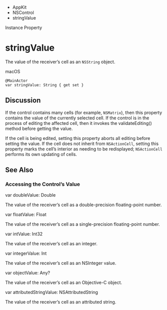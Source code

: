 

- AppKit
- NSControl
-  stringValue 

Instance Property

# stringValue

The value of the receiver’s cell as an `NSString` object.

macOS

``` source
@MainActor
var stringValue: String { get set }
```

## Discussion

If the control contains many cells (for example, `NSMatrix`), then this property contains the value of the currently selected cell. If the control is in the process of editing the affected cell, then it invokes the validateEditing() method before getting the value.

If the cell is being edited, setting this property aborts all editing before setting the value. If the cell does not inherit from `NSActionCell`, setting this property marks the cell’s interior as needing to be redisplayed; `NSActionCell` performs its own updating of cells.

## See Also

### Accessing the Control’s Value

var doubleValue: Double

The value of the receiver’s cell as a double-precision floating-point number.

var floatValue: Float

The value of the receiver’s cell as a single-precision floating-point number.

var intValue: Int32

The value of the receiver’s cell as an integer.

var integerValue: Int

The value of the receiver’s cell as an NSInteger value.

var objectValue: Any?

The value of the receiver’s cell as an Objective-C object.

var attributedStringValue: NSAttributedString

The value of the receiver’s cell as an attributed string.

